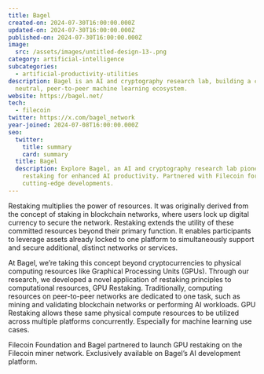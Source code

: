 ```yaml
---
title: Bagel
created-on: 2024-07-30T16:00:00.000Z
updated-on: 2024-07-30T16:00:00.000Z
published-on: 2024-07-30T16:00:00.000Z
image:
  src: /assets/images/untitled-design-13-.png
category: artificial-intelligence
subcategories:
  - artificial-productivity-utilities
description: Bagel is an AI and cryptography research lab, building a credibly
  neutral, peer-to-peer machine learning ecosystem.
website: https://bagel.net/
tech:
  - filecoin
twitter: https://x.com/bagel_network
year-joined: 2024-07-08T16:00:00.000Z
seo:
  twitter:
    title: summary
    card: summary
  title: Bagel
  description: Explore Bagel, an AI and cryptography research lab pioneering GPU
    restaking for enhanced AI productivity. Partnered with Filecoin for
    cutting-edge developments.
---
```

Restaking multiplies the power of resources. It was originally derived from the concept of staking in blockchain networks, where users lock up digital currency to secure the network. Restaking extends the utility of these committed resources beyond their primary function. It enables participants to leverage assets already locked to one platform to simultaneously support and secure additional, distinct networks or services.



At Bagel, we’re taking this concept beyond cryptocurrencies to physical computing resources like Graphical Processing Units (GPUs). Through our research, we developed a novel application of restaking principles to computational resources, GPU Restaking. Traditionally, computing resources on peer-to-peer networks are dedicated to one task, such as mining and validating blockchain networks or performing AI workloads. GPU Restaking allows these same physical compute resources to be utilized across multiple platforms concurrently. Especially for machine learning use cases.



Filecoin Foundation and Bagel partnered to launch GPU restaking on the Filecoin miner network. Exclusively available on Bagel’s AI development platform.
